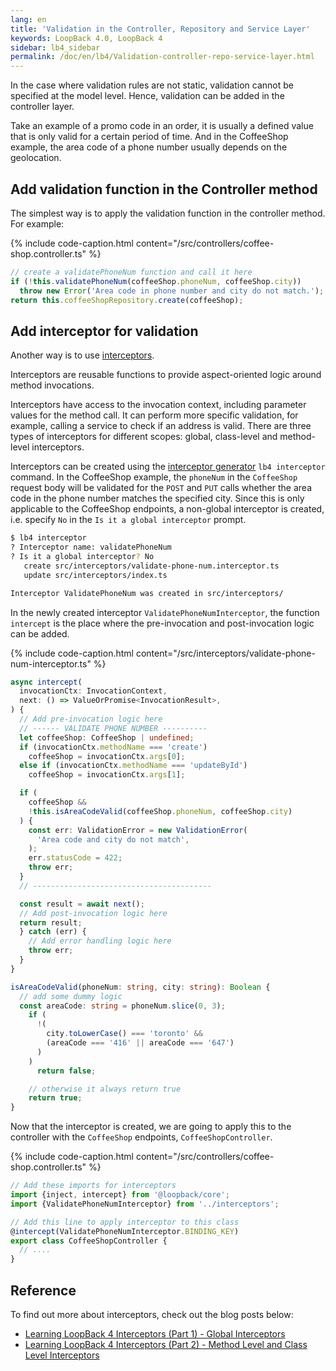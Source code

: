 ```yaml
---
lang: en
title: 'Validation in the Controller, Repository and Service Layer'
keywords: LoopBack 4.0, LoopBack 4
sidebar: lb4_sidebar
permalink: /doc/en/lb4/Validation-controller-repo-service-layer.html
---
```


In the case where validation rules are not static, validation cannot be
specified at the model level. Hence, validation can be added in the controller
layer.

Take an example of a promo code in an order, it is usually a defined value that
is only valid for a certain period of time. And in the CoffeeShop example, the
area code of a phone number usually depends on the geolocation.

## Add validation function in the Controller method

The simplest way is to apply the validation function in the controller method.
For example:

{% include code-caption.html content="/src/controllers/coffee-shop.controller.ts" %}

```ts
// create a validatePhoneNum function and call it here
if (!this.validatePhoneNum(coffeeShop.phoneNum, coffeeShop.city))
  throw new Error('Area code in phone number and city do not match.');
return this.coffeeShopRepository.create(coffeeShop);
```

## Add interceptor for validation

Another way is to use [interceptors](Interceptors.md).

Interceptors are reusable functions to provide aspect-oriented logic around
method invocations.

Interceptors have access to the invocation context, including parameter values
for the method call. It can perform more specific validation, for example,
calling a service to check if an address is valid. There are three types of
interceptors for different scopes: global, class-level and method-level
interceptors.

Interceptors can be created using the
[interceptor generator](https://loopback.io/doc/en/lb4/Interceptor-generator.html)
`lb4 interceptor` command. In the CoffeeShop example, the `phoneNum` in the
`CoffeeShop` request body will be validated for the `POST` and `PUT` calls
whether the area code in the phone number matches the specified city. Since this
is only applicable to the CoffeeShop endpoints, a non-global interceptor is
created, i.e. specify `No` in the `Is it a global interceptor` prompt.

```sh
$ lb4 interceptor
? Interceptor name: validatePhoneNum
? Is it a global interceptor? No
   create src/interceptors/validate-phone-num.interceptor.ts
   update src/interceptors/index.ts

Interceptor ValidatePhoneNum was created in src/interceptors/
```

In the newly created interceptor `ValidatePhoneNumInterceptor`, the function
`intercept` is the place where the pre-invocation and post-invocation logic can
be added.

{% include code-caption.html content="/src/interceptors/validate-phone-num-interceptor.ts" %}

```ts
async intercept(
  invocationCtx: InvocationContext,
  next: () => ValueOrPromise<InvocationResult>,
) {
  // Add pre-invocation logic here
  // ------ VALIDATE PHONE NUMBER ----------
  let coffeeShop: CoffeeShop | undefined;
  if (invocationCtx.methodName === 'create')
    coffeeShop = invocationCtx.args[0];
  else if (invocationCtx.methodName === 'updateById')
    coffeeShop = invocationCtx.args[1];

  if (
    coffeeShop &&
    !this.isAreaCodeValid(coffeeShop.phoneNum, coffeeShop.city)
  ) {
    const err: ValidationError = new ValidationError(
      'Area code and city do not match',
    );
    err.statusCode = 422;
    throw err;
  }
  // ----------------------------------------

  const result = await next();
  // Add post-invocation logic here
  return result;
  } catch (err) {
    // Add error handling logic here
    throw err;
  }
}

isAreaCodeValid(phoneNum: string, city: string): Boolean {
  // add some dummy logic
  const areaCode: string = phoneNum.slice(0, 3);
    if (
      !(
        city.toLowerCase() === 'toronto' &&
        (areaCode === '416' || areaCode === '647')
      )
    )
      return false;

    // otherwise it always return true
    return true;
}
```

Now that the interceptor is created, we are going to apply this to the
controller with the `CoffeeShop` endpoints, `CoffeeShopController`.

{% include code-caption.html content="/src/controllers/coffee-shop.controller.ts" %}

```ts
// Add these imports for interceptors
import {inject, intercept} from '@loopback/core';
import {ValidatePhoneNumInterceptor} from '../interceptors';

// Add this line to apply interceptor to this class
@intercept(ValidatePhoneNumInterceptor.BINDING_KEY)
export class CoffeeShopController {
  // ....
}
```

## Reference

To find out more about interceptors, check out the blog posts below:

- [Learning LoopBack 4 Interceptors (Part 1) - Global Interceptors](https://strongloop.com/strongblog/loopback4-interceptors-part1/)
- [Learning LoopBack 4 Interceptors (Part 2) - Method Level and Class Level Interceptors](https://strongloop.com/strongblog/loopback4-interceptors-part2/)
